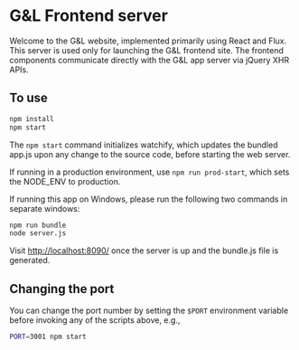 # G&L Frontend server

Welcome to the G&L website, implemented primarily using React and Flux. This server is used only for launching the G&L frontend site. The frontend components communicate directly with the G&L app server via jQuery XHR APIs.

## To use

```sh
npm install
npm start
```

The `npm start` command initializes watchify, which updates the bundled app.js upon any change to
the source code, before starting the web server.

If running in a production environment, use `npm run prod-start`, which sets the NODE_ENV to production.

If running this app on Windows, please run the following two commands in separate windows:

```sh
npm run bundle
node server.js
```

Visit <http://localhost:8090/> once the server is up and the bundle.js file is generated.

## Changing the port

You can change the port number by setting the `$PORT` environment variable before invoking any of the scripts above, e.g.,

```sh
PORT=3001 npm start
```
